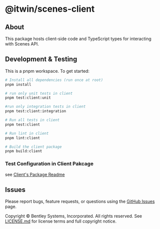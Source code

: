 # @itwin/scenes-client

## About

This package hosts client-side code and TypeScript types for interacting with Scenes API.

## Development & Testing

This is a pnpm workspace. To get started:

```sh
# Install all dependencies (run once at root)
pnpm install

# run only unit tests in client
pnpm test:client:unit

#run only integration tests in client
pnpm test:client:integration

# Run all tests in client
pnpm test:client

# Run lint in client
pnpm lint:client

# Build the client package
pnpm build:client
```

### Test Configuration in Client Pakcage

see [Client's Package Readme](./packages/scenes-client/README.md)

## Issues

Please report bugs, feature requests, or questions using the [GitHub Issues](./issues) page.

Copyright © Bentley Systems, Incorporated. All rights reserved. See [LICENSE.md](./LICENSE.md) for license terms and full copyright notice.

